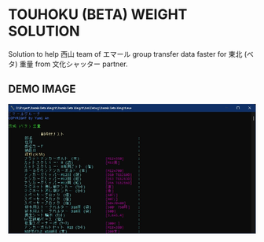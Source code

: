 # TOUHOKU (BETA) WEIGHT SOLUTION
 Solution to help 西山 team of エマール group transfer data faster for 東北 (ベタ) 重量 from 文化シャッター partner.

## DEMO IMAGE
<p align="center">
<img src="https://raw.githubusercontent.com/Tynab/Ibaraki-Beta-Weight/main/pic/0.jpg"></img>
</p>